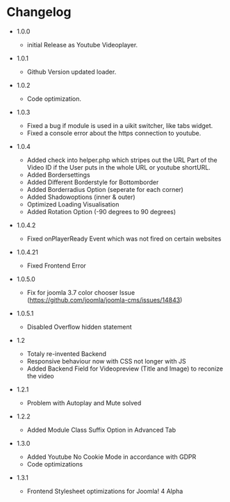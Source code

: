 # Changelog

* 1.0.0
	* initial Release as Youtube Videoplayer.

* 1.0.1 
	* Github Version updated loader.

* 1.0.2      
	* Code optimization.

* 1.0.3       
	* Fixed a bug if module is used in a uikit switcher, like tabs widget.
	* Fixed a console error about the https connection to youtube.
          
* 1.0.4       
	* Added check into helper.php which stripes out the URL Part of the Video ID if the User puts in the whole URL or youtube shortURL.
	* Added Bordersettings
	* Added Different Borderstyle for Bottomborder
	* Added Borderradius Option (seperate for each corner)
	* Added Shadowoptions (inner &amp; outer)
	* Optimized Loading Visualisation
	* Added Rotation Option (-90 degrees to 90 degrees)
            
* 1.0.4.2     
	* Fixed onPlayerReady Event which was not fired on certain websites

* 1.0.4.21    
	* Fixed Frontend Error

* 1.0.5.0     
	* Fix for joomla 3.7 color chooser Issue (https://github.com/joomla/joomla-cms/issues/14843)

* 1.0.5.1     
	* Disabled Overflow hidden statement


* 1.2	    
	* Totaly re-invented Backend
	* Responsive behaviour now with CSS not longer with JS
	* Added Backend Field for Videopreview (Title and Image) to reconize the video
	
* 1.2.1
	* Problem with Autoplay and Mute solved

* 1.2.2
	* Added Module Class Suffix Option in Advanced Tab
	
* 1.3.0
	* Added Youtube No Cookie Mode in accordance with GDPR
	* Code optimizations

* 1.3.1
	* Frontend Stylesheet optimizations for Joomla! 4 Alpha
			

